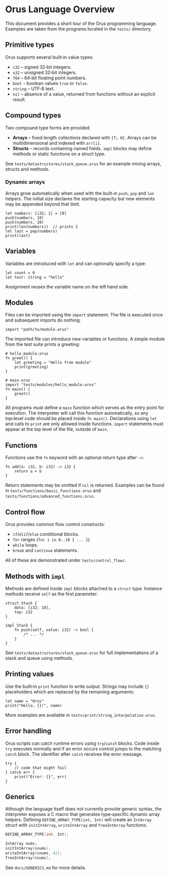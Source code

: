 # Orus Language Overview

This document provides a short tour of the Orus programming language.
Examples are taken from the programs located in the `tests/` directory.

## Primitive types

Orus supports several built‑in value types:

- `i32` – signed 32‑bit integers.
- `u32` – unsigned 32‑bit integers.
- `f64` – 64‑bit floating point numbers.
- `bool` – boolean values `true` or `false`.
- `string` – UTF‑8 text.
- `nil` – absence of a value, returned from functions without an explicit result.

## Compound types

Two compound type forms are provided:

- **Arrays** – fixed length collections declared with `[T; N]`. Arrays can be
  multidimensional and indexed with `arr[i]`.
- **Structs** – records containing named fields. `impl` blocks may define
  methods or static functions on a struct type.

See `tests/datastructures/stack_queue.orus` for an example mixing arrays,
structs and methods.

### Dynamic arrays

Arrays grow automatically when used with the built‑in `push`, `pop` and `len`
helpers. The initial size declares the starting capacity but new elements may
be appended beyond that limit.

```orus
let numbers: [i32; 1] = [0]
push(numbers, 10)
push(numbers, 20)
print(len(numbers))  // prints 2
let last = pop(numbers)
print(last)
```

## Variables

Variables are introduced with `let` and can optionally specify a type:

```orus
let count = 0
let text: string = "hello"
```
Assignment reuses the variable name on the left hand side.

## Modules

Files can be imported using the `import` statement. The file is executed once
and subsequent imports do nothing.

```orus
import "path/to/module.orus"
```

The imported file can introduce new variables or functions. A simple module
from the test suite prints a greeting:

```orus
# hello_module.orus
fn greet() {
    let greeting = "Hello from module"
    print(greeting)
}

# main.orus
import "tests/modules/hello_module.orus"
fn main() {
    greet()
}
```

All programs must define a `main` function which serves as the entry point for
execution. The interpreter will call this function automatically, so any
top‑level code should be placed inside `fn main()`. Declarations using `let`
and calls to `print` are only allowed inside functions. `import` statements must
appear at the top level of the file, outside of `main`.

## Functions

Functions use the `fn` keyword with an optional return type after `->`:

```orus
fn add(a: i32, b: i32) -> i32 {
    return a + b
}
```

Return statements may be omitted if `nil` is returned. Examples can be found
in `tests/functions/basic_functions.orus` and
`tests/functions/advanced_functions.orus`.

## Control flow

Orus provides common flow control constructs:

- `if`/`elif`/`else` conditional blocks.
- `for` ranges (`for i in 0..10 { ... }`).
- `while` loops.
- `break` and `continue` statements.

All of these are demonstrated under `tests/control_flow/`.

## Methods with `impl`

Methods are defined inside `impl` blocks attached to a `struct` type. Instance
methods receive `self` as the first parameter:

```orus
struct Stack {
    data: [i32; 10],
    top: i32
}

impl Stack {
    fn push(self, value: i32) -> bool {
        /* ... */
    }
}
```

See `tests/datastructures/stack_queue.orus` for full implementations of a stack
and queue using methods.

## Printing values

Use the built‑in `print` function to write output. Strings may include `{}`
placeholders which are replaced by the remaining arguments:

```orus
let name = "Orus"
print("Hello, {}!", name)
```

More examples are available in `tests/print/string_interpolation.orus`.

## Error handling

Orus scripts can catch runtime errors using `try`/`catch` blocks. Code inside
`try` executes normally and if an error occurs control jumps to the matching
`catch` block. The identifier after `catch` receives the error message.

```orus
try {
    // code that might fail
} catch err {
    print("Error: {}", err)
}
```

## Generics

Although the language itself does not currently provide generic syntax,
the interpreter exposes a C macro that generates type‑specific dynamic
array helpers. Defining `DEFINE_ARRAY_TYPE(int, Int)` will create an
`IntArray` struct with `initIntArray`, `writeIntArray` and
`freeIntArray` functions.

```c
DEFINE_ARRAY_TYPE(int, Int);

IntArray nums;
initIntArray(&nums);
writeIntArray(&nums, 42);
freeIntArray(&nums);
```

See `docs/GENERICS.md` for more details.

